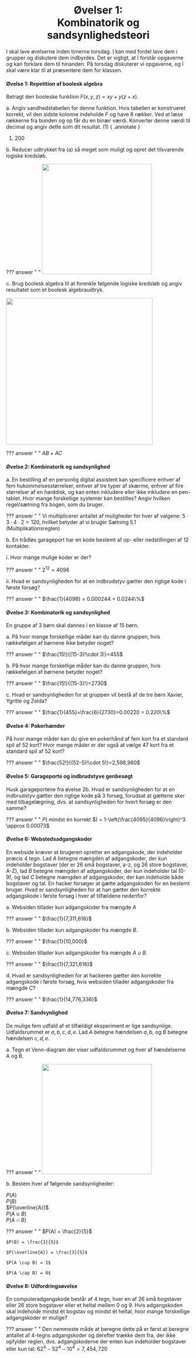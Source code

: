<h1 align="center">Øvelser 1:<br>Kombinatorik og sandsynlighedsteori</h1>

I skal lave øvelserne inden timerne torsdag. I kan med fordel lave dem i grupper og diskutere dem indbyrdes. Det er vigtigt, at I forstår opgaverne og kan forklare dem til hinanden. På torsdag diskuterer vi opgaverne, og I skal være klar til at præsentere dem for klassen.

<style>
body[data-md-color-scheme] .md-content ol       { list-style-type: lower-alpha; }
body[data-md-color-scheme] .md-content ol li    { padding-left: 10px; }
</style>

#### Øvelse 1: Repetition af boolesk algebra

Betragt den booleske funktion $F(x, y, z)=x y+y(z+x)$. 

a. Angiv sandhedstabellen for denne funktion. Hvis tabellen er konstrueret korrekt, vil den sidste kolonne indeholde $F$ og have 8 rækker. Ved at læse rækkerne fra bunden og op får du en binær værdi. Konverter denne værdi til decimal og angiv dette som dit resultat. (1)
{ .annotate }

1. 200

b. Reducer udtrykket fra (a) så meget som muligt og opret det tilsvarende logiske kredsløb.

??? answer "&nbsp;"
    <img src="src/logic1.png" width = "300">


c. Brug boolesk algebra til at forenkle følgende logiske kredsløb og angiv resultatet som et boolesk algebraudtryk.

<img src="src/logic2.png" width = "400">

??? answer "&nbsp;"
    $AB+AC$


#### Øvelse 2: Kombinatorik og sandsynlighed

a. En bestilling af en personlig digital assistent kan specificere enhver af fem hukommelsesstørrelser, enhver af tre typer af skærme, enhver af fire størrelser af en harddisk, og kan enten inkludere eller ikke inkludere en pen-tablet. Hvor mange forskellige systemer kan bestilles? Angiv hvilken regel/sætning fra bogen, som du bruger.

??? answer "&nbsp;"
    Vi multiplicerer antallet af muligheder for hver af valgene: $5 \cdot 3 \cdot 4 \cdot 2=120$, hvilket betyder at vi bruger Sætning 5.1 (Multiplikationsreglen)


b. En trådløs garageport har en kode bestemt af op- eller nedstillingen af 12 kontakter.

i. Hvor mange mulige koder er der?

??? answer "&nbsp;"
    $2^{12} = 4096$

ii. Hvad er sandsynligheden for at en indbrudstyv gætter den rigtige kode i første forsøg?

??? answer "&nbsp;"
    $\frac{1}{4096} = 0.000244 = 0.0244\%$

#### Øvelse 3: Kombinatorik og sandsynlighed

En gruppe af 3 børn skal dannes i en klasse af 15 børn.

a. På hvor mange forskellige måder kan du danne gruppen, hvis rækkefølgen af børnene ikke betyder noget?

??? answer "&nbsp;"
    $\frac{15!}{(15-3)!\cdot 3!}=455$


b. På hvor mange forskellige måder kan du danne gruppen, hvis rækkefølgen af børnene betyder noget?

??? answer "&nbsp;"
    $\frac{15!}{(15-3)!}=2730$


c. Hvad er sandsynligheden for at gruppen vil bestå af de tre børn Xavier, Ygritte og Zelda?

??? answer "&nbsp;"
    $\frac{1}{455}=\frac{6}{2730}=0.00220 = 0.220\%$


#### Øvelse 4: Pokerhænder
På hvor mange måder kan du give en pokerhånd af fem kort fra et standard spil af 52 kort? Hvor mange måder er der også at vælge 47 kort fra et standard spil af 52 kort?

??? answer "&nbsp;"
    $\frac{52!}{(52-5)!\cdot 5!}=2,598,960$


#### Øvelse 5: Garageporte og indbrudstyve genbesøgt

Husk garageportene fra øvelse 2b. Hvad er sandsynligheden for at en indbrudstyv gætter den rigtige kode på 3 forsøg, forudsat at gættene sker med tilbagelægning, dvs. at sandsynligheden for hvert forsøg er den samme?

??? answer "&nbsp;"
    $P($ mindst én korrekt $) = 1-\left(\frac{4095}{4096}\right)^3 \approx 0.00073$


#### Øvelse 6: Webstedsadgangskoder
En webside kræver at brugeren opretter en adgangskode, der indeholder præcis 4 tegn. Lad $A$ betegne mængden af adgangskoder, der kun indeholder bogstaver (der er 26 små bogstaver, a-z, og 26 store bogstaver, A-Z), lad $B$ betegne mængden af adgangskoder, der kun indeholder tal (0-9), og lad $C$ betegne mængden af adgangskoder, der kan indeholde både bogstaver og tal. En hacker forsøger at gætte adgangskoden for en bestemt bruger. Hvad er sandsynligheden for at han gætter den korrekte adgangskode i første forsøg i hver af tilfældene nedenfor?

a. Websiden tillader kun adgangskoder fra mængde $A$

??? answer "&nbsp;"
    $\frac{1}{7,311,616}$

b. Websiden tillader kun adgangskoder fra mængde $B$.

??? answer "&nbsp;"
    $\frac{1}{10,000}$


c. Websiden tillader kun adgangskoder fra mængde $A \cup B$.

??? answer "&nbsp;"
    $\frac{1}{7,321,616}$

d. Hvad er sandsynligheden for at hackeren gætter den korrekte adgangskode i første forsøg, hvis websiden tillader adgangskoder fra mængde $C$?

??? answer "&nbsp;"
    $\frac{1}{14,776,336}$

#### Øvelse 7: Sandsynlighed
De mulige fem udfald af et tilfældigt eksperiment er lige sandsynlige. Udfaldsrummet er ${a,b,c,d,e}$. Lad $A$ betegne hændelsen ${a,b}$, og $B$ betegne hændelsen ${c,d,e}$.

a. Tegn et Venn-diagram der viser udfaldsrummet og hver af hændelserne A og B.

??? answer "&nbsp;"
    <img src="src/venn1.png" width = "300">

b. Bestem hver af følgende sandsynligheder:

$P(A)$  
$P(B)$  
$P(\overline{A})$  
$P(A \cup B)$  
$P(A \cap B)$

??? answer "&nbsp;"
    $P(A) = \frac{2}{5}$

    $P(B) = \frac{3}{5}$  

    $P(\overline{A}) = \frac{3}{5}$  

    $P(A \cup B) = 1$  

    $P(A \cap B) = 0$

#### Øvelse 8: Udfordringsøvelse
En computeradgangskode består af 4 tegn, hver en af 26 små bogstaver eller 26 store bogstaver eller et heltal mellem 0 og 9. Hvis adgangskoden skal indeholde mindst ét bogstav og mindst ét heltal, hvor mange forskellige adgangskoder er mulige?

??? answer "&nbsp;"
    Den nemmeste måde at beregne dette på er først at beregne antallet af 4-tegns adgangskoder og derefter trække dem fra, der ikke opfylder reglen, dvs. adgangskoderne der enten kun indeholder bogstaver eller kun tal: $62^4-52^4-10^4=7,454,720$
